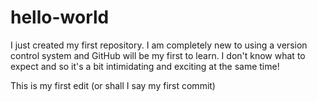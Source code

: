 # hello-world
I just created my first repository. I am completely new to using a version control system and GitHub will be my first to learn. I don't know what to expect and so it's a bit intimidating and exciting at the same time!

This is my first edit (or shall I say my first commit)
